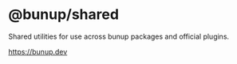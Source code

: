 # @bunup/shared

Shared utilities for use across bunup packages and official plugins.

https://bunup.dev
